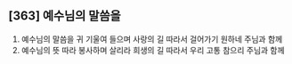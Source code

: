 ## [363] 예수님의 말씀을

1) 예수님의 말씀을 귀 기울여 들으며 사랑의 길 따라서 걸어가기 원하네 주님과 함께
2) 예수님의 뜻 따라 봉사하며 살리라 희생의 길 따라서 우리 고통 참으리 주님과 함께
